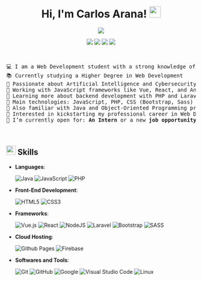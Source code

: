 <h1 align="center">
Hi, I'm Carlos Arana!
	<a href="https://github.com/Bouaskaoun" target="_self">
		<img src="https://media.giphy.com/media/hvRJCLFzcasrR4ia7z/giphy.gif" width="30">
	</a>
</h1>

<p align="center">
	<a href="https://github.com/Bouaskaoun">
		<img src="https://readme-typing-svg.herokuapp.com?lines=Full+Stack+Web+Developer;Always%20learning%20new%20things&center=true&width=380&height=45">
	</a>
</p>

 <p align="center">
<img src="https://img.shields.io/badge/Age-19-blue" />
  <img src="https://img.shields.io/badge/Focus-Web%20Development-brightgreen" />
  <img src="https://img.shields.io/badge/Lives-Granada,%20Spain-success" />
  <img src="https://img.shields.io/badge/Languages-Spanish%20%26%20SEnglish-brightgreen" />
</p>
<br>

<pre>
💻 I am a Web Development student with a strong knowledge of building dynamic and scalable applications  
📚 Currently studying a Higher Degree in Web Development  
📝 Passionate about Artificial Intelligence and Cybersecurity  
🔭 Working with JavaScript frameworks like Vue, React, and Angular  
🌱 Learning more about backend development with PHP and Laravel  
🌟 Main technologies: JavaScript, PHP, CSS (Bootstrap, Sass)  
🚀 Also familiar with Java and Object-Oriented Programming principles  
🚩 Interested in kickstarting my professional career in Web Development  
🤔 I’m currently open for: <b>An Intern</b> or a new <b>job opportunity</b>, this is <a href="TU_LINK_A_CV" target="_blank">MY CV.</a>
</pre>
<br>

## <img src="https://media2.giphy.com/media/QssGEmpkyEOhBCb7e1/giphy.gif?cid=ecf05e47a0n3gi1bfqntqmob8g9aid1oyj2wr3ds3mg700bl&rid=giphy.gif" width ="25"><b> Skills</b>

<p align="center">

- **Languages**:
    
    ![Java](https://img.shields.io/badge/java-%23ED8B00.svg?style=for-the-badge&logo=openjdk&logoColor=white)
    ![JavaScript](https://img.shields.io/badge/javascript-%23323330.svg?style=for-the-badge&logo=javascript&logoColor=%23F7DF1E)
    ![PHP](https://img.shields.io/badge/php-%23777BB4.svg?style=for-the-badge&logo=php&logoColor=white)
    
- **Front-End Development**:

   ![HTML5](https://img.shields.io/badge/HTML5%20-%23E34F26.svg?style=for-the-badge&logo=html5&logoColor=white)
   ![CSS3](https://img.shields.io/badge/CSS%20-%231572B6.svg?style=for-the-badge&logo=css3&logoColor=white)

- **Frameworks**:

   ![Vue.js](https://img.shields.io/badge/vuejs-%2335495e.svg?style=for-the-badge&logo=vuedotjs&logoColor=%234FC08D)
   ![React](https://img.shields.io/badge/react-%2320232a.svg?style=for-the-badge&logo=react&logoColor=%2361DAFB)
   ![NodeJS](https://img.shields.io/badge/node.js-6DA55F?style=for-the-badge&logo=node.js&logoColor=white)
   ![Laravel](https://img.shields.io/badge/laravel-%23FF2D20.svg?style=for-the-badge&logo=laravel&logoColor=white)
   ![Bootstrap](https://img.shields.io/badge/bootstrap-%238511FA.svg?style=for-the-badge&logo=bootstrap&logoColor=white)
   ![SASS](https://img.shields.io/badge/SASS-hotpink.svg?style=for-the-badge&logo=SASS&logoColor=white)
  
- **Cloud Hosting**:

    ![Github Pages](https://img.shields.io/badge/GitHub%20Pages-%23327FC7.svg?style=for-the-badge&logo=github&logoColor=white)
    ![Firebase](https://img.shields.io/badge/firebase-a08021?style=for-the-badge&logo=firebase&logoColor=ffcd34)

- **Softwares and Tools**:

    ![Git](https://img.shields.io/badge/git-%23F05033.svg?style=for-the-badge&logo=git&logoColor=white)
    ![GitHub](https://img.shields.io/badge/github-%23121011.svg?style=for-the-badge&logo=github&logoColor=white)
    ![Google](https://img.shields.io/badge/google-%234285F4.svg?style=for-the-badge&logo=google&logoColor=white)
    ![Visual Studio Code](https://img.shields.io/badge/Visual%20Studio%20Code-0078d7.svg?style=for-the-badge&logo=visual-studio-code&logoColor=white)
    ![Linux](https://img.shields.io/badge/Linux-FCC624?style=for-the-badge&logo=linux&logoColor=black) 

